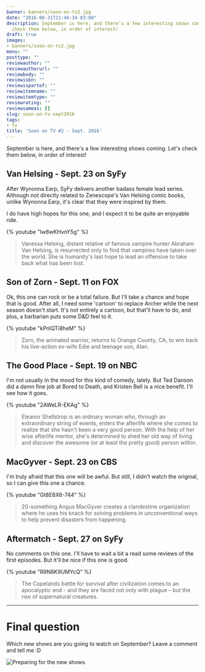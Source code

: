 ```yaml
---
banner: banners/soon-on-tv2.jpg
date: "2016-08-31T11:46:34-03:00"
description: September is here, and there's a few interesting shows coming. Let's
  check them below, in order of interest!
draft: true
images:
- banners/soon-on-tv2.jpg
menu: ""
posttype: ""
reviewauthor: ""
reviewauthorurl: ""
reviewbody: ""
reviewisbn: ""
reviewispartof: ""
reviewitemname: ""
reviewitemtype: ""
reviewrating: ""
reviewsameas: []
slug: soon-on-tv-sept2016
tags:
- tv
title: 'Soon on TV #2 - Sept. 2016'
---
```


September is here, and there's a few interesting shows coming. Let's check them below, in order of interest!

<!--more-->

## Van Helsing - Sept. 23 on SyFy

After Wynonna Earp, SyFy delivers another badass female lead series. 
Although not directly related to Zenescope's Van Helsing comic books, unlike Wynonna Earp, 
it's clear that they were inspired by them.

I do have high hopes for this one, and I expect it to be quite an enjoyable ride.

{% youtube "Iw6wKHvnY5g" %}

> Vanessa Helsing, distant relative of famous vampire hunter Abraham Van Helsing, 
is resurrected only to find that vampires have taken over the world. 
She is humanity's last hope to lead an offensive to take back what has been lost.

## Son of Zorn - Sept. 11 on FOX

Ok, this one can rock or be a total failure. But I'll take a chance and hope that is good. 
After all, I need some 'cartoon' to replace Archer while the next season doesn't start. 
It's not entirely a cartoon, but that'll have to do, and plus, a barbarian puts some D&D feel to it.

{% youtube "kPnlQTi8heM" %}

> Zorn, the animated warrior, returns to Orange County, CA, to win back his live-action ex-wife Edie and teenage son, Alan.

## The Good Place - Sept. 19 on NBC

I'm not usually in the mood for this kind of comedy, lately. But Ted Danson did a damn fine job at Bored to Death, 
and Kristen Bell is a nice benefit. I'll see how it goes.

{% youtube "2AWeLR-EKAg" %}

> Eleanor Shellstrop is an ordinary woman who, through an extraordinary string of events, 
enters the afterlife where she comes to realize that she hasn't been a very good person. 
With the help of her wise afterlife mentor, 
she's determined to shed her old way of living and discover the awesome (or at least the pretty good) person within.	

## MacGyver - Sept. 23 on CBS

I'm truly afraid that this one will be awful. But still, I didn't watch the original, so I can give this one a chance.

{% youtube "Gt8E6X6-744" %}

> 20-something Angus MacGyver creates a clandestine organization where he uses his knack for solving problems 
in unconventional ways to help prevent disasters from happening.

## Aftermatch - Sept. 27 on SyFy

No comments on this one. I'll have to wait a bit a read some reviews of the first episodes. But it'll be nice if this one is good.

{% youtube "R9N8K9UMYcQ" %}

> The Copelands battle for survival after civilization comes to an apocalyptic end - 
and they are faced not only with plague – but the rise of supernatural creatures.

***

# Final question

Which new shows are you going to watch on September? Leave a comment and tell me :D

![Preparing for the new shows](http://i.giphy.com/3oEjHSlyylh9D6upSU.gif)
